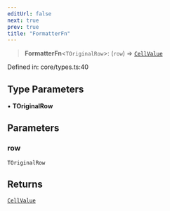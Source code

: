 ```yaml
---
editUrl: false
next: true
prev: true
title: "FormatterFn"
---
```


> **FormatterFn**\<`TOriginalRow`\>: (`row`) => [`CellValue`](/api/type-aliases/cellvalue/)

Defined in: core/types.ts:40

## Type Parameters

• **TOriginalRow**

## Parameters

### row

`TOriginalRow`

## Returns

[`CellValue`](/api/type-aliases/cellvalue/)
